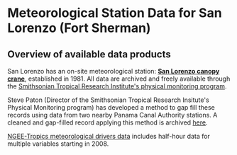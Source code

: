 # Meteorological Station Data for San Lorenzo (Fort Sherman) 

## Overview of available data products
San Lorenzo has an on-site meteorological station: [**San Lorenzo canopy crane**](http://biogeodb.stri.si.edu/physical_monitoring/research/sherman), established in 1981. All data are archived and freely available through the [Smithsonian Tropical Research Institute's physical monitoring program](http://biogeodb.stri.si.edu/physical_monitoring/). 

Steve Paton (Director of the Smithsonian Tropical Research Insitute's Physical Monitoring program) has developed a method to gap fill these records using data from two nearby Panama Canal Authority stations. A cleaned and gap-filled record applying this method is archived [here](https://github.com/forestgeo/Climate/tree/master/Met_Station_Data/San_Lorenzo/GapFilled%26Interpolated).

[NGEE-Tropics meteorological drivers data](https://ngt-data.lbl.gov/dois/NGT0055/) includes half-hour data for multiple variables starting in 2008.
